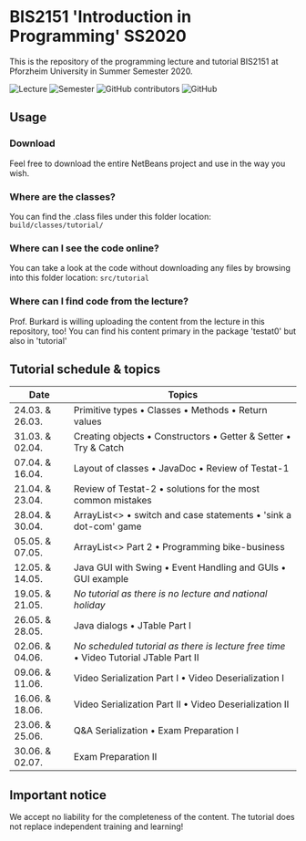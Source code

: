 # BIS2151 'Introduction in Programming' SS2020

This is the repository of the programming lecture and tutorial BIS2151 at Pforzheim University in Summer Semester 2020.

<img alt="Lecture" src="https://img.shields.io/badge/Lecture-BIS2151-red?style=for-the-badge"> <img alt="Semester" src="https://img.shields.io/badge/Semester-SS2020-yellow?style=for-the-badge"> <img alt="GitHub contributors" src="https://img.shields.io/github/contributors/ainzone/BIS2151-Programming?color=informational&style=for-the-badge"> <img alt="GitHub" src="https://img.shields.io/github/license/ainzone/BIS2151-Programming?style=for-the-badge"> 


## Usage

### Download
Feel free to download the entire NetBeans project and use in the way you wish. 
### Where are the classes?
You can find the .class files under this folder location: `build/classes/tutorial/`
### Where can I see the code online?
You can take a look at the code without downloading any files by browsing into this folder location: `src/tutorial`
### Where can I find code from the lecture?
Prof. Burkard is willing uploading the content from the lecture in this repository, too! You can find his content primary in the package 'testat0' but also in 'tutorial' 

## Tutorial schedule & topics
| Date | Topics |
| --- | --- |
| 24.03. & 26.03. | Primitive types • Classes • Methods • Return values |
| 31.03. & 02.04. | Creating objects • Constructors • Getter & Setter • Try & Catch |
| 07.04. & 16.04. | Layout of classes • JavaDoc • Review of Testat-1 |
| 21.04. & 23.04. | Review of Testat-2 • solutions for the most common mistakes |
| 28.04. & 30.04. | ArrayList<> • switch and case statements • 'sink a dot-com' game |
| 05.05. & 07.05. | ArrayList<> Part 2 • Programming bike-business | 
| 12.05. & 14.05. | Java GUI with Swing • Event Handling and GUIs • GUI example | 
| 19.05. & 21.05. | *No tutorial as there is no lecture and national holiday* | 
| 26.05. & 28.05. | Java dialogs • JTable Part I  | 
| 02.06. & 04.06. | *No scheduled tutorial as there is lecture free time* • Video Tutorial JTable Part II | 
| 09.06. & 11.06. | Video Serialization Part I • Video Deserialization I | 
| 16.06. & 18.06. | Video Serialization Part II • Video Deserialization II | 
| 23.06. & 25.06. | Q&A Serialization • Exam Preparation I | 
| 30.06. & 02.07. | Exam Preparation II | 

## Important notice
We accept no liability for the completeness of the content. The tutorial does not replace independent training and learning!
